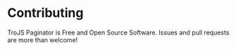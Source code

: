 # Contributing

TroJS Paginator is Free and Open Source Software. Issues and pull requests are more than welcome!
